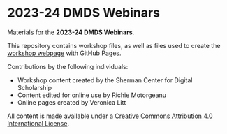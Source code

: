 # 2023-24 DMDS Webinars

Materials for the **2023-24 DMDS Webinars**.

This repository contains workshop files, as well as files used to create the [workshop webpage](https://scds.github.io/dash23-24) with GitHub Pages.   

Contributions by the following individuals: 
- Workshop content created by the Sherman Center for Digital Scholarship
- Content edited for online use by Richie Motorgeanu
- Online pages created by Veronica Litt
  
All content is made available under a [Creative Commons Attribution 4.0 International License](https://creativecommons.org/licenses/by/4.0/). 
